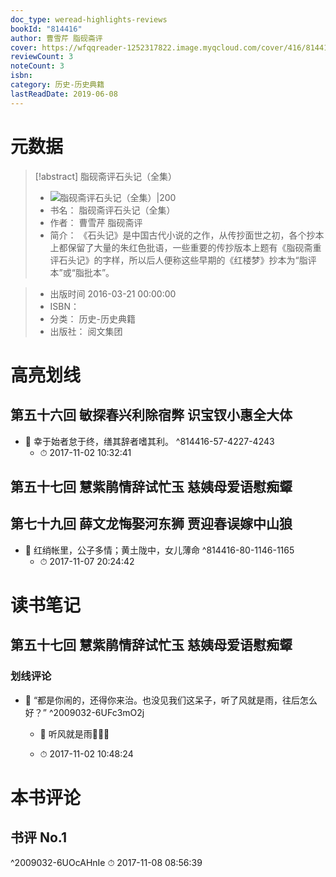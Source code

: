 ```yaml
---
doc_type: weread-highlights-reviews
bookId: "814416"
author: 曹雪芹 脂砚斋评
cover: https://wfqqreader-1252317822.image.myqcloud.com/cover/416/814416/t7_814416.jpg
reviewCount: 3
noteCount: 3
isbn: 
category: 历史-历史典籍
lastReadDate: 2019-06-08
---
```

# 元数据
> [!abstract] 脂砚斋评石头记（全集）
> - ![ 脂砚斋评石头记（全集）|200](https://wfqqreader-1252317822.image.myqcloud.com/cover/416/814416/t7_814416.jpg)
> - 书名： 脂砚斋评石头记（全集）
> - 作者： 曹雪芹 脂砚斋评
> - 简介：     《石头记》是中国古代小说的之作，从传抄面世之初，各个抄本上都保留了大量的朱红色批语，一些重要的传抄版本上题有《脂砚斋重评石头记》的字样，所以后人便称这些早期的《红楼梦》抄本为“脂评本”或“脂批本”。

> - 出版时间 2016-03-21 00:00:00
> - ISBN： 
> - 分类： 历史-历史典籍
> - 出版社： 阅文集团

# 高亮划线

## 第五十六回 敏探春兴利除宿弊 识宝钗小惠全大体


- 📌 幸于始者怠于终，缮其辞者嗜其利。 ^814416-57-4227-4243
    - ⏱ 2017-11-02 10:32:41 
## 第五十七回 慧紫鹃情辞试忙玉 慈姨母爱语慰痴颦

 
## 第七十九回 薛文龙悔娶河东狮 贾迎春误嫁中山狼


- 📌 红绡帐里，公子多情；黄土陇中，女儿薄命 ^814416-80-1146-1165
    - ⏱ 2017-11-07 20:24:42 
# 读书笔记

## 第五十七回 慧紫鹃情辞试忙玉 慈姨母爱语慰痴颦

### 划线评论
- 📌 “都是你闹的，还得你来治。也没见我们这呆子，听了风就是雨，往后怎么好？”  ^2009032-6UFc3mO2j
    - 💭 听风就是雨🧐🧐🧐

    - ⏱ 2017-11-02 10:48:24
   
# 本书评论

## 书评 No.1 
 ^2009032-6UOcAHnIe
⏱ 2017-11-08 08:56:39
